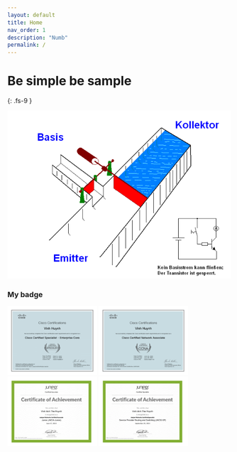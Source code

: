 ```yaml
---
layout: default
title: Home
nav_order: 1
description: "Numb"
permalink: /
---
```


# Be simple be sample
{: .fs-9 }

![](/assets/images/7sHM.gif)

### My badge

<img src="./docs/CCNP/img/Cisco Certified Specialist - Enterprise Core certificate-1.png" style="max-width: 40%"/>
<img src="./docs/CCNA/img/Cisco Certified Network Associate certificate-1.png" style="max-width: 40%"/>
<img src="./docs/JN0/img/Junos certificate-1.png" style="max-width: 40%"/>
<img src="./docs/JN0/img/Service Provider Routing and Switching certificate-1.png" style="max-width: 40%"/>
